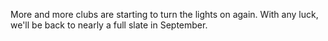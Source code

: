 More and more clubs are starting to turn the lights on again.  With any luck, we'll be back to nearly a full slate in September.
